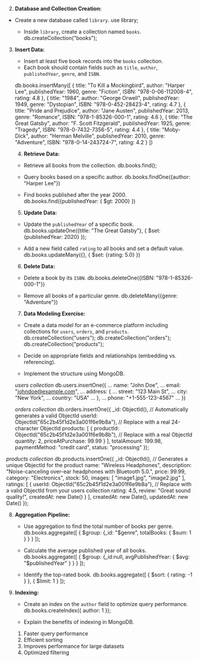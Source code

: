 2. **Database and Collection Creation:**
- Create a new database called `library`.
use library;

   - Inside `library`, create a collection named `books`.
db.createCollection("books");

3. **Insert Data:**

   - Insert at least five book records into the `books` collection.
   - Each book should contain fields such as `title`, `author`, `publishedYear`, `genre`, and `ISBN`.

   db.books.insertMany([
  {
    title: "To Kill a Mockingbird",
    author: "Harper Lee",
    publishedYear: 1960,
    genre: "Fiction",
    ISBN: "978-0-06-112008-4",
    rating: 4.8
  },
  {
    title: "1984",
    author: "George Orwell",
    publishedYear: 1949,
    genre: "Dystopian",
    ISBN: "978-0-452-28423-4",
    rating: 4.7
  },
  {
    title: "Pride and Prejudice",
    author: "Jane Austen",
    publishedYear: 2013,
    genre: "Romance",
    ISBN: "978-1-85326-000-1",
    rating: 4.6
  },
  {
    title: "The Great Gatsby",
    author: "F. Scott Fitzgerald",
    publishedYear: 1925,
    genre: "Tragedy",
    ISBN: "978-0-7432-7356-5",
    rating: 4.4
  },
  {
    title: "Moby-Dick",
    author: "Herman Melville",
    publishedYear: 2010,
    genre: "Adventure",
    ISBN: "978-0-14-243724-7",
    rating: 4.2
  }
])

   4. **Retrieve Data:**

   - Retrieve all books from the collection.
   db.books.find();

   - Query books based on a specific author.
   db.books.findOne({author: "Harper Lee"})

   - Find books published after the year 2000.
   db.books.find({publishedYear: { $gt: 2000} })

   5. **Update Data:**

   - Update the `publishedYear` of a specific book.
   db.books.updateOne({title: "The Great Gatsby"}, { $set: {publishedYear: 2020} });

   - Add a new field called `rating` to all books and set a default value.
   db.books.updateMany({}, { $set: {rating: 5.0} })

   6. **Delete Data:**

   - Delete a book by its `ISBN`.
   db.books.deleteOne({ISBN: "978-1-85326-000-1"})

   - Remove all books of a particular genre.
   db.deleteMany({genre: "Adventure"})

   7. **Data Modeling Exercise:**

   - Create a data model for an e-commerce platform including collections for `users`, `orders`, and `products`.
    db.createCollection("users");
    db.createCollection("orders");
    db.createCollection("products");

   - Decide on appropriate fields and relationships (embedding vs. referencing).
   - Implement the structure using MongoDB.

   *users collection*
   db.users.insertOne({
... name: "John Doe",
... email: "johndoe@example.com",
... address: {
... street: "123 Main St",
... city: "New York",
... country: "USA"
... },
... phone: "+1-555-123-4567"
... })

    *orders collection*
    db.orders.insertOne({
  _id: ObjectId(),  // Automatically generates a valid ObjectId
  userId: ObjectId("65c2b45f1d2e3a001f6e9b8a"), // Replace with a real 24-character ObjectId
  products: [
    {
      productId: ObjectId("65c2b45f1d2e3a001f6e9b8b"), // Replace with a real ObjectId
      quantity: 2,
      priceAtPurchase: 99.99
    }
  ],
  totalAmount: 199.98,
  paymentMethod: "credit card",
  status: "processing"
});


*products collection*
db.products.insertOne({
  _id: ObjectId(), // Generates a unique ObjectId for the product
  name: "Wireless Headphones",
  description: "Noise-canceling over-ear headphones with Bluetooth 5.0.",
  price: 99.99,
  category: "Electronics",
  stock: 50,
  images: [
    "image1.jpg",
    "image2.jpg"
  ],
  ratings: [
    {
      userId: ObjectId("65c2b45f1d2e3a001f6e9b8a"), // Replace with a valid ObjectId from your users collection
      rating: 4.5,
      review: "Great sound quality!",
      createdAt: new Date()
    }
  ],
  createdAt: new Date(),
  updatedAt: new Date()
});

8. **Aggregation Pipeline:**

   - Use aggregation to find the total number of books per genre.
    db.books.aggregate([
     { $group: {_id: "$genre", totalBooks: { $sum: 1 } } }
     ]);

   - Calculate the average published year of all books.
    db.books.aggregate([
    { $group: {_id:null, avgPublishedYear: { $avg: "$publishedYear" } } }
    ]);

   - Identify the top-rated book.
    db.books.aggregate([
     { $sort: { rating: -1 } }, { $limit: 1 }
     ]);


9. **Indexing:**
   - Create an index on the `author` field to optimize query performance.
   db.books.createIndex({ author: 1 });

   - Explain the benefits of indexing in MongoDB.
   1. Faster query performance
   2. Efficient sorting
   3. Improves performance for large datasets
   4. Optimized filtering





